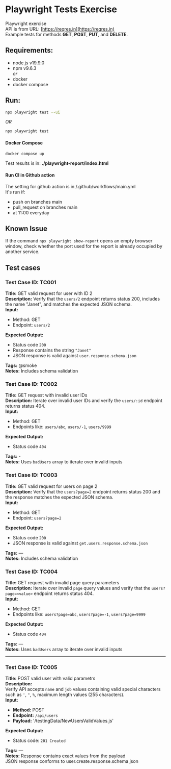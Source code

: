 # Playwright Tests Exercise
Playwright exercise  
API is from URL: [https://reqres.in](https://reqres.in)  
Example tests for methods **GET**, **POST**, **PUT**, and **DELETE**.
## Requirements: ##
- node.js v19.9.0
- npm v9.6.3 \
  *or*
- docker
- docker compose

## Run: ##
```bash
npx playwright test --ui
```
*OR*
``` bash
npx playwright test
```

#### Docker Compose ####
```bash
docker compose up
```
Test results is in: **./playwright-report/index.html**
#### Run CI  in Github action ###
The setting for github action is in /.github/workflows/main.yml  
It's run if:
 - push on branches main
 - pull_request on branches main
 - at 11:00 everyday

## Known Issue ##
If the command `npx playwright show-report` opens an empty browser window, check whether the port used for the report is already occupied by another service.

## Test cases ##
### Test Case ID: TC001 ##  
**Title:** GET valid request for user with ID 2  
**Description:** Verify that the `users/2` endpoint returns status 200, includes the name "Janet", and matches the expected JSON schema.  
**Input:**  
- Method: GET  
- Endpoint: `users/2`
   
**Expected Output:**  
- Status code `200`  
- Response contains the string `"Janet"`  
- JSON response is valid against `user.response.schema.json`
  
**Tags:** @smoke  
**Notes:** Includes schema validation
   
### Test Case ID: TC002 ###  
**Title:** GET request with invalid user IDs  
**Description:** Iterate over invalid user IDs and verify the `users/:id` endpoint returns status 404.  
**Input:**  
- Method: GET  
- Endpoints like: `users/abc`, `users/-1`, `users/9999`
  
**Expected Output:**  
- Status code `404`

**Tags:** -  
**Notes:** Uses `badUsers` array to iterate over invalid inputs  

### Test Case ID: TC003 ###
**Title:** GET valid request for users on page 2  
**Description:** Verify that the `users?page=2` endpoint returns status 200 and the response matches the expected JSON schema.  
**Input:**  
- Method: GET  
- Endpoint: `users?page=2`

**Expected Output:**  
- Status code `200`  
- JSON response is valid against `get.users.response.schema.json`

**Tags:** —  
**Notes:** Includes schema validation  
  
### Test Case ID: TC004 ### 
**Title:** GET request with invalid page query parameters  
**Description:** Iterate over invalid `page` query values and verify that the `users?page=<value>` endpoint returns status 404.  
**Input:**  
- Method: GET  
- Endpoints like: `users?page=abc`, `users?page=-1`, `users?page=9999`
 
**Expected Output:**  
- Status code `404`

**Tags:** —  
**Notes:** Uses `badUsers` array to iterate over invalid inputs  

---

### Test Case ID: TC005 ##  
**Title:** POST valid user with valid parametrs  
**Description:**  
Verify API accepts `name` and `job` values containing valid special characters such as `'`, `"`, `%`, maximum length values (255 characters).  
**Input:**  
- **Method:** POST  
- **Endpoint:** `/api/users`  
- **Payload:**  '/testingData/NewUsersValidValues.js'  
  
**Expected Output:**  
- Status code: `201 Created`  

**Tags:** —  
**Notes:** Response contains exact values from the payload  
JSON response conforms to user.create.response.schema.json
